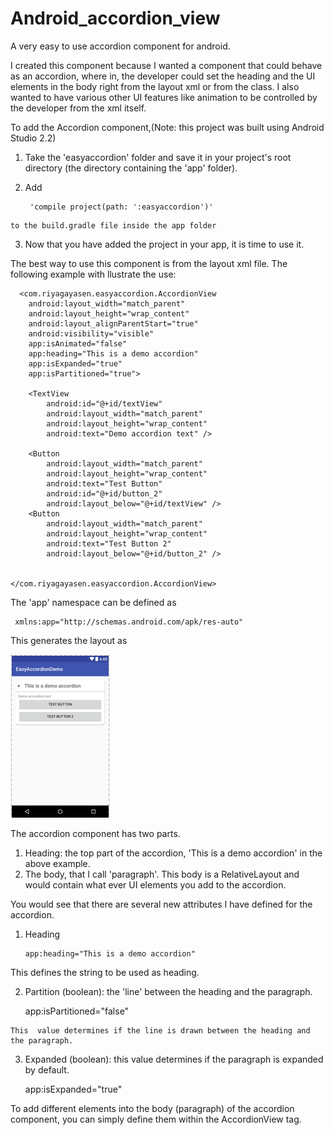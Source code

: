 # Android_accordion_view
A very easy to use accordion component for android. 

I created this component because I wanted a component that could behave as an accordion, where in, the developer could set the heading and the UI elements in the body right from the layout xml or from the class. I also wanted to have various other UI features like animation to be controlled by the developer from the xml itself. 

To add the Accordion component,(Note: this project was built using Android Studio 2.2)
  1. Take the 'easyaccordion' folder and save it in your project's root directory (the directory containing the 'app' folder).  
  2. Add 
  
          'compile project(path: ':easyaccordion')' 
          
    to the build.gradle file inside the app folder 
  3. Now that you have added the project in your app, it is time to use it. 
 
The best way to use this component is from the layout xml file. The following example with llustrate the use: 

      <com.riyagayasen.easyaccordion.AccordionView
        android:layout_width="match_parent"
        android:layout_height="wrap_content"
        android:layout_alignParentStart="true"
        android:visibility="visible"
        app:isAnimated="false"
        app:heading="This is a demo accordion"
        app:isExpanded="true"
        app:isPartitioned="true">

        <TextView
            android:id="@+id/textView"
            android:layout_width="match_parent"
            android:layout_height="wrap_content"
            android:text="Demo accordion text" />

        <Button
            android:layout_width="match_parent"
            android:layout_height="wrap_content"
            android:text="Test Button"
            android:id="@+id/button_2"
            android:layout_below="@+id/textView" />
        <Button
            android:layout_width="match_parent"
            android:layout_height="wrap_content"
            android:text="Test Button 2"
            android:layout_below="@+id/button_2" />


    </com.riyagayasen.easyaccordion.AccordionView>
The 'app' namespace can be defined as 
     
     xmlns:app="http://schemas.android.com/apk/res-auto"
     
This generates the layout as 

![Alt text](/screenshot.png?raw=true "Optional Title")

The accordion component has two parts. 
  1. Heading: the top part of the accordion, 'This is a demo accordion' in the above example. 
  2. The body, that I call 'paragraph'. This body is a RelativeLayout and would contain what ever UI elements you add to the accordion. 
  
You would see that there are several new attributes I have defined for the accordion. 
  1. Heading 
  
         app:heading="This is a demo accordion"
   This defines the string to be used as heading. 
  
  2. Partition (boolean): the 'line' between the heading and the paragraph. 
  
        app:isPartitioned="false"
    
    This  value determines if the line is drawn between the heading and the paragraph. 
  
  3. Expanded (boolean): this value determines if the paragraph is expanded by default. 
  
        app:isExpanded="true"
      
  
 
To add different elements into the body (paragraph) of the accordion component, you can simply define them within the AccordionView tag. 
